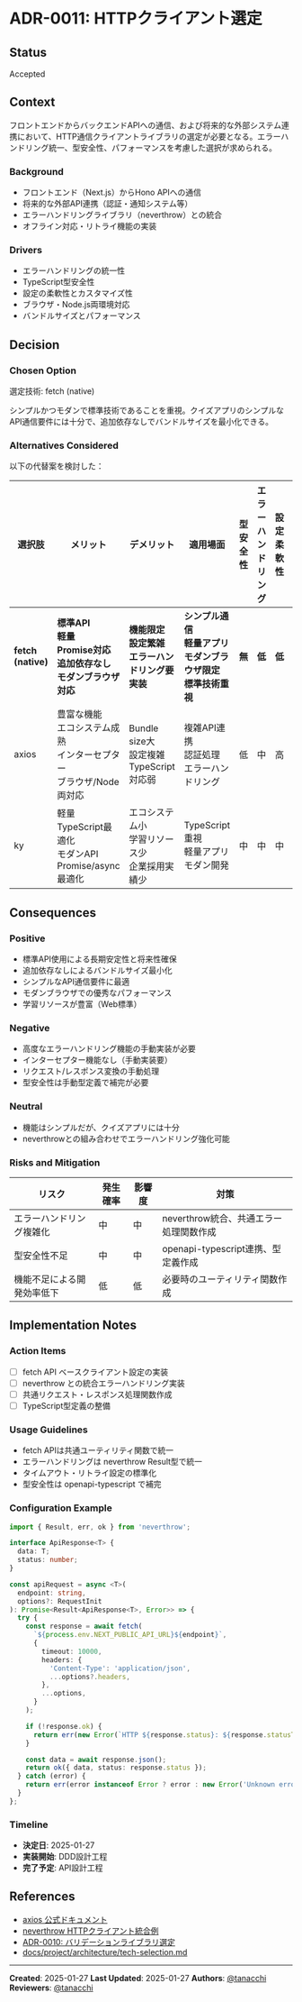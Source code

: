 # ADR-0011: HTTPクライアント選定

## Status

Accepted

## Context

フロントエンドからバックエンドAPIへの通信、および将来的な外部システム連携において、HTTP通信クライアントライブラリの選定が必要となる。エラーハンドリング統一、型安全性、パフォーマンスを考慮した選択が求められる。

### Background

- フロントエンド（Next.js）からHono APIへの通信
- 将来的な外部API連携（認証・通知システム等）
- エラーハンドリングライブラリ（neverthrow）との統合
- オフライン対応・リトライ機能の実装

### Drivers

- エラーハンドリングの統一性
- TypeScript型安全性
- 設定の柔軟性とカスタマイズ性
- ブラウザ・Node.js両環境対応
- バンドルサイズとパフォーマンス

## Decision

### Chosen Option

選定技術: fetch (native)

シンプルかつモダンで標準技術であることを重視。クイズアプリのシンプルなAPI通信要件には十分で、追加依存なしでバンドルサイズを最小化できる。

### Alternatives Considered

以下の代替案を検討した：

| 選択肢 | メリット | デメリット | 適用場面 | 型安全性 | エラーハンドリング | 設定柔軟性 | 評価 |
|--------|----------|------------|----------|----------|------------------|------------|------|
| **fetch (native)** | **標準API<br>軽量<br>Promise対応<br>追加依存なし<br>モダンブラウザ対応** | **機能限定<br>設定繁雑<br>エラーハンドリング要実装** | **シンプル通信<br>軽量アプリ<br>モダンブラウザ限定<br>標準技術重視** | **無** | **低** | **低** | **★★★** |
| axios | 豊富な機能<br>エコシステム成熟<br>インターセプター<br>ブラウザ/Node両対応 | Bundle size大<br>設定複雑<br>TypeScript対応弱 | 複雑API連携<br>認証処理<br>エラーハンドリング | 低 | 中 | 高 | ★★ |
| ky | 軽量<br>TypeScript最適化<br>モダンAPI<br>Promise/async最適化 | エコシステム小<br>学習リソース少<br>企業採用実績少 | TypeScript重視<br>軽量アプリ<br>モダン開発 | 中 | 中 | 中 | ★ |

## Consequences

### Positive

- 標準API使用による長期安定性と将来性確保
- 追加依存なしによるバンドルサイズ最小化
- シンプルなAPI通信要件に最適
- モダンブラウザでの優秀なパフォーマンス
- 学習リソースが豊富（Web標準）

### Negative

- 高度なエラーハンドリング機能の手動実装が必要
- インターセプター機能なし（手動実装要）
- リクエスト/レスポンス変換の手動処理
- 型安全性は手動型定義で補完が必要

### Neutral

- 機能はシンプルだが、クイズアプリには十分
- neverthrowとの組み合わせでエラーハンドリング強化可能

### Risks and Mitigation

| リスク | 発生確率 | 影響度 | 対策 |
|--------|----------|--------|------|
| エラーハンドリング複雑化 | 中 | 中 | neverthrow統合、共通エラー処理関数作成 |
| 型安全性不足 | 中 | 中 | openapi-typescript連携、型定義作成 |
| 機能不足による開発効率低下 | 低 | 低 | 必要時のユーティリティ関数作成 |

## Implementation Notes

### Action Items

- [ ] fetch API ベースクライアント設定の実装
- [ ] neverthrow との統合エラーハンドリング実装
- [ ] 共通リクエスト・レスポンス処理関数作成
- [ ] TypeScript型定義の整備

### Usage Guidelines

- fetch APIは共通ユーティリティ関数で統一
- エラーハンドリングは neverthrow Result型で統一
- タイムアウト・リトライ設定の標準化
- 型安全性は openapi-typescript で補完

### Configuration Example

```typescript
import { Result, err, ok } from 'neverthrow';

interface ApiResponse<T> {
  data: T;
  status: number;
}

const apiRequest = async <T>(
  endpoint: string, 
  options?: RequestInit
): Promise<Result<ApiResponse<T>, Error>> => {
  try {
    const response = await fetch(
      `${process.env.NEXT_PUBLIC_API_URL}${endpoint}`,
      {
        timeout: 10000,
        headers: {
          'Content-Type': 'application/json',
          ...options?.headers,
        },
        ...options,
      }
    );

    if (!response.ok) {
      return err(new Error(`HTTP ${response.status}: ${response.statusText}`));
    }

    const data = await response.json();
    return ok({ data, status: response.status });
  } catch (error) {
    return err(error instanceof Error ? error : new Error('Unknown error'));
  }
};
```

### Timeline

- **決定日**: 2025-01-27
- **実装開始**: DDD設計工程
- **完了予定**: API設計工程

## References

- [axios 公式ドキュメント](https://axios-http.com/)
- [neverthrow HTTPクライアント統合例](https://github.com/supermacro/neverthrow#examples)
- [ADR-0010: バリデーションライブラリ選定](0010-validation-library.md)
- [docs/project/architecture/tech-selection.md](../tech-selection.md)

---
**Created**: 2025-01-27
**Last Updated**: 2025-01-27
**Authors**: [@tanacchi](https://github.com/tanacchi)
**Reviewers**: [@tanacchi](https://github.com/tanacchi)
